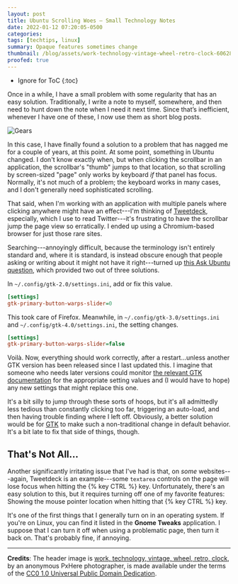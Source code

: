 ```yaml
---
layout: post
title: Ubuntu Scrolling Woes — Small Technology Notes
date: 2022-01-12 07:20:05-0500
categories:
tags: [techtips, linux]
summary: Opaque features sometimes change
thumbnail: /blog/assets/work-technology-vintage-wheel-retro-clock-606288-pxhere.com.jpg
proofed: true
---
```


* Ignore for ToC
{:toc}

Once in a while, I have a small problem with some regularity that has an easy solution.  Traditionally, I write a note to myself, somewhere, and then need to hunt down the note when I need it next time.  Since that’s inefficient, whenever I have one of these, I now use them as short blog posts.

![Gears](/blog/assets/work-technology-vintage-wheel-retro-clock-606288-pxhere.com.jpg "Fiddly technical things ahead")

In this case, I have finally found a solution to a problem that has nagged me for a couple of years, at this point.  At some point, something in Ubuntu changed.  I don't know exactly when, but when clicking the scrollbar in an application, the scrollbar's "thumb" jumps to that location, so that scrolling by screen-sized "page" only works by keyboard *if* that panel has focus.  Normally, it's not much of a problem; the keyboard works in many cases, and I don't generally need sophisticated scrolling.

That said, when I'm working with an application with multiple panels where clicking anywhere might have an effect---I'm thinking of [Tweetdeck](https://tweetdeck.twitter.com/), especially, which I use to read Twitter---it's frustrating to have the scrollbar jump the page view so erratically.  I ended up using a Chromium-based browser for just those rare sites.

Searching---annoyingly difficult, because the terminology isn't entirely standard and, where it is standard, is instead obscure enough that people asking or writing about it might not have it right---turned up [this Ask Ubuntu question](https://askubuntu.com/questions/295988/how-to-fix-gtk3-scrollbar-behavior), which provided two out of three solutions.

In `~/.config/gtk-2.0/settings.ini`, add or fix this value.

```ini
[settings]
gtk-primary-button-warps-slider=0
```

This took care of Firefox.  Meanwhile, in `~/.config/gtk-3.0/settings.ini` and `~/.config/gtk-4.0/settings.ini`, the setting changes.

```ini
[settings]
gtk-primary-button-warps-slider=false
```

Voilà.  Now, everything should work correctly, after a restart...unless another GTK version has been released since I last updated this.  I imagine that someone who needs later versions could monitor [the relevant GTK documentation](https://docs.gtk.org/gtk4/property.Settings.gtk-primary-button-warps-slider.html) for the appropriate setting values and (I would have to hope) any new settings that might replace this one.

It's a bit silly to jump through these sorts of hoops, but it's all admittedly less tedious than constantly clicking too far, triggering an auto-load, and then having trouble finding where I left off.    Obviously, a better solution would be for [GTK](https://gtk.org/) to make such a non-traditional change in default behavior.  It's a bit late to fix that side of things, though.

## That's Not All...

Another significantly irritating issue that I've had is that, on *some* websites---again, Tweetdeck is an example---some `textarea` controls on the page will lose focus when hitting the {% key CTRL %} key.  Unfortunately, there's an easy solution to this, but it requires turning off one of my favorite features:  Showing the mouse pointer location when hitting that {% key CTRL %} key.

It's one of the first things that I generally turn on in an operating system.  If you're on Linux, you can find it listed in the **Gnome Tweaks** application.  I suppose that I can turn it off when using a problematic page, then turn it back on.  That's probably fine, if annoying.

* * *

**Credits**:  The header image is [work, technology, vintage, wheel, retro, clock](https://pxhere.com/en/photo/606288), by an anonymous PxHere photographer, is made available under the terms of the [CC0 1.0 Universal Public Domain Dedication](https://creativecommons.org/publicdomain/zero/1.0/).

